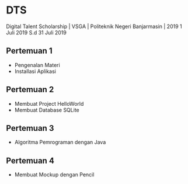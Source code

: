 # DTS
Digital Talent Scholarship | VSGA | Politeknik Negeri Banjarmasin | 2019
1 Juli 2019 S.d 31 Juli 2019

## Pertemuan 1
- Pengenalan Materi
- Installasi Aplikasi

## Pertemuan 2
- Membuat Project HelloWorld
- Membuat Database SQLite

## Pertemuan 3
- Algoritma Pemrograman dengan Java

## Pertemuan 4
- Membuat Mockup dengan Pencil

